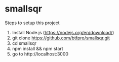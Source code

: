 # smallsqr
Steps to setup this project
1) Install Node.js (https://nodejs.org/en/download/)
2) git clone https://github.com/btfpro/smallsqr.git
3) cd smallsqr
4) npm install && npm start
5) go to http://localhost:3000
